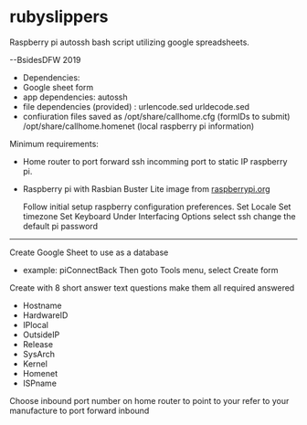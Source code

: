 # rubyslippers
Raspberry pi autossh bash script utilizing google spreadsheets.

--BsidesDFW 2019

* Dependencies:
* Google sheet form
* app dependencies: autossh
* file dependencies (provided) : urlencode.sed urldecode.sed
* confiuration files saved as
	/opt/share/callhome.cfg				(formIDs to submit)
	/opt/share/callhome.homenet		(local raspberry pi information)

Minimum requirements: 
* Home router to port forward ssh incomming port to static IP raspberry pi.
* Raspberry pi with Rasbian Buster Lite image from [raspberrypi.org](https://www.raspberrypi.org/downloads/raspbian/ "raspberrypi.org")

	Follow initial setup raspberry configuration preferences.
	Set Locale
	Set timezone
	Set Keyboard
	Under Interfacing Options select ssh
	change the default pi password
	
----
Create Google Sheet to use as a database
* example: piConnectBack
Then goto Tools menu, select Create form

Create with 8 short answer text questions make them all required answered
* Hostname
* HardwareID
* IPlocal
* OutsideIP
* Release
* SysArch
* Kernel
* Homenet
* ISPname



Choose inbound port number on home router to point to your 
	refer to your manufacture to port forward inbound
